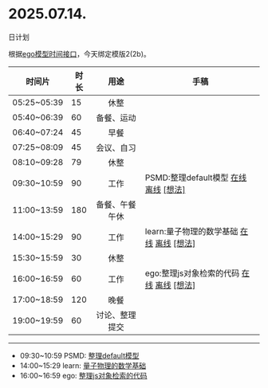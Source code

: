 # 2025.07.14.
日计划

根据[ego模型时间接口](https://gitee.com/hyg/blog/blob/master/timeflow.md)，今天绑定模版2(2b)。

| 时间片 | 时长 | 用途 | 手稿 |
| --- | --- | :---: | --- |
| 05:25~05:39 | 15 | 休整 |  |
| 05:40~06:39 | 60 | 备餐、运动 |  |
| 06:40~07:24 | 45 | 早餐 |  |
| 07:25~08:09 | 45 | 会议、自习 |  |
| 08:10~09:28 | 79 | 休整 |  |
| 09:30~10:59 | 90 | 工作 | PSMD:整理default模型 [在线](http://simp.ly/p/WZ077p) [离线](../../draft/2025/20250714093000.md) <a href="mailto:huangyg@mars22.com?subject=关于2025.07.14.[PSMD:整理default模型]任务&body=日期: 20250714%0D%0A序号: 5%0D%0A手稿:../../draft/2025/20250714093000.md%0D%0A---请勿修改邮件主题及以上内容 从下一行开始写您的想法---%0D%0A">[想法]</a> |
| 11:00~13:59 | 180 | 备餐、午餐午休 |  |
| 14:00~15:29 | 90 | 工作 | learn:量子物理的数学基础 [在线](http://simp.ly/p/lsBYG9) [离线](../../draft/2025/20250714140000.md) <a href="mailto:huangyg@mars22.com?subject=关于2025.07.14.[learn:量子物理的数学基础]任务&body=日期: 20250714%0D%0A序号: 7%0D%0A手稿:../../draft/2025/20250714140000.md%0D%0A---请勿修改邮件主题及以上内容 从下一行开始写您的想法---%0D%0A">[想法]</a> |
| 15:30~15:59 | 30 | 休整 |  |
| 16:00~16:59 | 60 | 工作 | ego:整理js对象检索的代码 [在线](http://simp.ly/p/MpcbHD) [离线](../../draft/2025/20250714160000.md) <a href="mailto:huangyg@mars22.com?subject=关于2025.07.14.[ego:整理js对象检索的代码]任务&body=日期: 20250714%0D%0A序号: 9%0D%0A手稿:../../draft/2025/20250714160000.md%0D%0A---请勿修改邮件主题及以上内容 从下一行开始写您的想法---%0D%0A">[想法]</a> |
| 17:00~18:59 | 120 | 晚餐 |  |
| 19:00~19:59 | 60 | 讨论、整理提交 |  |

---

- 09:30~10:59	PSMD: [整理default模型](../../draft/2025/20250714.01.md)
- 14:00~15:29	learn: [量子物理的数学基础](../../draft/2025/20250714.02.md)
- 16:00~16:59	ego: [整理js对象检索的代码](../../draft/2025/20250714.03.md)
